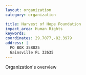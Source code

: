 ```yaml
---
layout: organization
category: organization

title: Harvest of Hope Foundation
impact_area: Human Rights
keywords: 
coordinates: 29.7077,-82.3979
address: |
  PO BOX 358025
  Gainsville FL 32635
---
```

Organization's overview

